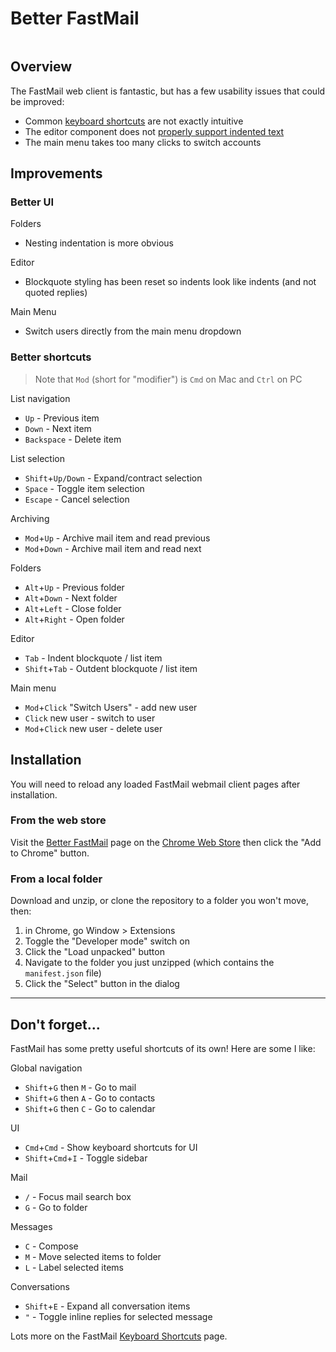 # Better FastMail

<p style="text-align: center; overflow: hidden;">
<img src="https://repository-images.githubusercontent.com/480079782/f0e3767c-7b90-4ce1-9bd9-a897a0731577" style="margin: -10% 0">
</p>

## Overview

The FastMail web client is fantastic, but has a few usability issues that could be improved:

- Common [keyboard shortcuts](https://www.fastmail.help/hc/en-us/articles/360058753534-Keyboard-shortcuts) are not exactly intuitive
- The editor component does not [properly support indented text](https://twitter.com/dave_stewart/status/1512472229220700171)
- The main menu takes too many clicks to switch accounts


## Improvements

### Better UI

Folders

- Nesting indentation is more obvious

Editor

- Blockquote styling has been reset so indents look like indents (and not quoted replies)

Main Menu

- Switch users directly from the main menu dropdown

### Better shortcuts

> Note that `Mod` (short for "modifier") is `Cmd` on Mac and `Ctrl` on PC

List navigation

- `Up`                          - Previous item
- `Down`                        - Next item
- `Backspace`                   - Delete item

List selection

- `Shift`+`Up/Down`             - Expand/contract selection
- `Space`                       - Toggle item selection
- `Escape`                      - Cancel selection

Archiving

- `Mod`+`Up`                    - Archive mail item and read previous
- `Mod`+`Down`                  - Archive mail item and read next
                          
Folders

- `Alt`+`Up`                    - Previous folder
- `Alt`+`Down`                  - Next folder
- `Alt`+`Left`                  - Close folder
- `Alt`+`Right`                 - Open folder

Editor

- `Tab`                        - Indent blockquote / list item
- `Shift`+`Tab`                - Outdent blockquote / list item

Main menu

- `Mod`+`Click` "Switch Users" - add new user
- `Click` new user             - switch to user
- `Mod`+`Click` new user       - delete user

## Installation

You will need to reload any loaded FastMail webmail client pages after installation.

### From the web store

Visit the [Better FastMail](https://chrome.google.com/webstore/detail/better-fastmail/djjbcjbeiifedilgkohllahmnjlmcnmh) page on the [Chrome Web Store](https://chrome.google.com/webstore/category/extensions) then click the "Add to Chrome" button.

### From a local folder

Download and unzip, or clone the repository to a folder you won't move, then:

1. in Chrome, go Window > Extensions
2. Toggle the "Developer mode" switch on
3. Click the "Load unpacked" button
4. Navigate to the folder you just unzipped (which contains the `manifest.json` file)
5. Click the "Select" button in the dialog

---

## Don't forget...

FastMail has some pretty useful shortcuts of its own! Here are some I like:

Global navigation

- `Shift`+`G` then `M`        - Go to mail
- `Shift`+`G` then `A`        - Go to contacts
- `Shift`+`G` then `C`        - Go to calendar

UI

- `Cmd`+`Cmd`                 - Show keyboard shortcuts for UI
- `Shift`+`Cmd`+`I`           - Toggle sidebar

Mail

- `/`                         - Focus mail search box
- `G`                         - Go to folder

Messages

- `C`                         - Compose
- `M`                         - Move selected items to folder
- `L`                         - Label selected items

Conversations

- `Shift`+`E`                 - Expand all conversation items
- `"`                         - Toggle inline replies for selected message

Lots more on the FastMail [Keyboard Shortcuts](https://www.fastmail.help/hc/en-us/articles/360058753534-Keyboard-shortcuts) page.
